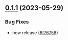 ## [0.1.1](https://github.com/apider/whale-alert-es-pub/compare/v0.1.0...v0.1.1) (2023-05-29)


### Bug Fixes

* new release ([6f76756](https://github.com/apider/whale-alert-es-pub/commit/6f767567fe6d996cee91744d7bf0eff90a2e2083))
